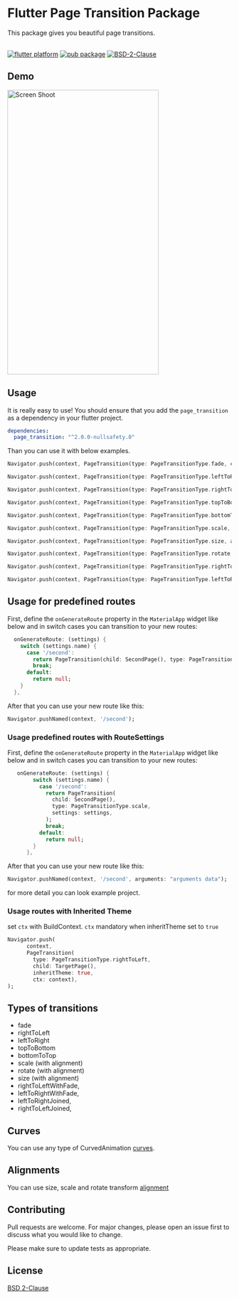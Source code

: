 # Flutter Page Transition Package

This package gives you beautiful page transitions.
<br/><br/>

[![flutter platform](https://img.shields.io/badge/Platform-Flutter-yellow.svg)](https://flutter.io)
[![pub package](https://img.shields.io/pub/v/page_transition.svg)](https://pub.dartlang.org/packages/page_transition)
[![BSD-2-Clause](https://img.shields.io/badge/BSD-2-Clause.svg?style=flat-square)](https://opensource.org/licenses/)

## Demo

<img src="https://www.yasinilhan.com/page_transition/transition.gif" width="340" height="640" title="Screen Shoot">

## Usage

It is really easy to use!
You should ensure that you add the `page_transition` as a dependency in your flutter project.

```yaml
dependencies:
  page_transition: "^2.0.0-nullsafety.0"
```

Than you can use it with below examples.

```dart
Navigator.push(context, PageTransition(type: PageTransitionType.fade, child: DetailScreen()));

Navigator.push(context, PageTransition(type: PageTransitionType.leftToRight, child: DetailScreen()));

Navigator.push(context, PageTransition(type: PageTransitionType.rightToLeft, child: DetailScreen()));

Navigator.push(context, PageTransition(type: PageTransitionType.topToBottom, child: DetailScreen()));

Navigator.push(context, PageTransition(type: PageTransitionType.bottomToTop, child: DetailScreen()));

Navigator.push(context, PageTransition(type: PageTransitionType.scale, alignment: Alignment.bottomCenter, child: DetailScreen()));

Navigator.push(context, PageTransition(type: PageTransitionType.size, alignment: Alignment.bottomCenter, child: DetailScreen()));

Navigator.push(context, PageTransition(type: PageTransitionType.rotate, duration: Duration(second: 1), child: DetailScreen()));

Navigator.push(context, PageTransition(type: PageTransitionType.rightToLeftWithFade, child: DetailScreen()));

Navigator.push(context, PageTransition(type: PageTransitionType.leftToRightWithFade, child: DetailScreen()));
```

## Usage for predefined routes

First, define the `onGenerateRoute` property in the `MaterialApp` widget like below and in switch cases you can transition to your new routes:

```dart
  onGenerateRoute: (settings) {
    switch (settings.name) {
      case '/second':
        return PageTransition(child: SecondPage(), type: PageTransitionType.scale);
        break;
      default:
        return null;
    }
  },
```
After that you can use your new route like this:

```dart
Navigator.pushNamed(context, '/second');
```


### Usage predefined routes with RouteSettings

First, define the `onGenerateRoute` property in the `MaterialApp`   widget like below and in switch cases you can transition to your new routes:

```dart
   onGenerateRoute: (settings) {
        switch (settings.name) {
          case '/second':
            return PageTransition(
              child: SecondPage(),
              type: PageTransitionType.scale,
              settings: settings,
            );
            break;
          default:
            return null;
        }
      },
```

After that you can use your new route like this:

```dart
Navigator.pushNamed(context, '/second', arguments: "arguments data");
```
for more detail you can look example project.

### Usage routes with Inherited Theme
set `ctx` with BuildContext. `ctx` mandatory when inheritTheme set to `true`
```dart
Navigator.push(
      context,
      PageTransition(
        type: PageTransitionType.rightToLeft,
        child: TargetPage(),
        inheritTheme: true,
        ctx: context),
);
```

## Types of transitions

- fade
- rightToLeft
- leftToRight
- topToBottom
- bottomToTop
- scale (with alignment)
- rotate (with alignment)
- size (with alignment)
- rightToLeftWithFade,
- leftToRightWithFade,
- leftToRightJoined,
- rightToLeftJoined,

## Curves

You can use any type of CurvedAnimation [curves](https://docs.flutter.io/flutter/animation/Curves-class.html).

## Alignments

You can use size, scale and rotate transform [alignment](https://docs.flutter.io/flutter/painting/Alignment-class.html)

## Contributing

Pull requests are welcome. For major changes, please open an issue first to discuss what you would like to change.

Please make sure to update tests as appropriate.

## License

[BSD 2-Clause](https://opensource.org/licenses/BSD-2-Clause)

